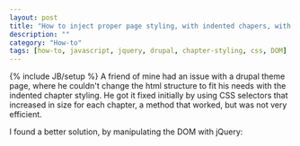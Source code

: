 ```yaml
---
layout: post
title: "How to inject proper page styling, with indented chapers, with jQuery and CSS"
description: ""
category: "How-to"
tags: [how-to, javascript, jquery, drupal, chapter-styling, css, DOM]
---
```

{% include JB/setup %}
A friend of mine had an issue with a drupal theme page, where he couldn't change the html structure to fit his needs with the indented chapter styling. He got it fixed initially by using CSS selectors that increased in size for each chapter, a method that worked, but was not very efficient.

I found a better solution, by manipulating the DOM with jQuery: 

<script type="text/javascript">

	document.write('<p data-height="268" data-theme-id="5306" data-slug-hash="xKqlu" data-default-tab="result" class="codepen">See the Pen <a href="http://codepen.io/phun-ky/pen/xKqlu/">How to inject proper paper styling to document</a> by Alexander Vassbotn Røyne-Helgesen (<a href="http://codepen.io/phun-ky">@phun-ky</a>) on <a href="http://codepen.io">CodePen</a>.</p>');
	
</script>

<script async src="//codepen.io/assets/embed/ei.js"></script>
